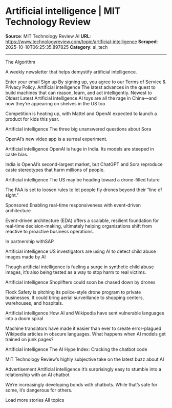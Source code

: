 # Artificial intelligence | MIT Technology Review

**Source**: MIT Technology Review AI
**URL**: https://www.technologyreview.com/topic/artificial-intelligence
**Scraped**: 2025-10-10T06:25:35.897825
**Category**: ai_tech

---

The Algorithm

A weekly newsletter that helps demystify artificial intelligence.

Enter your email
Sign up
By signing up, you agree to our Terms of Service & Privacy Policy.
Artificial intelligence
The latest advances in the quest to build machines that can reason, learn, and act intelligently.
Newest to Oldest
Latest
Artificial intelligence
AI toys are all the rage in China—and now they’re appearing on shelves in the US too

Competition is heating up, with Mattel and OpenAI expected to launch a product for kids this year.

Artificial intelligence
The three big unanswered questions about Sora

OpenAI’s new video app is a surreal experiment.

Artificial intelligence
OpenAI is huge in India. Its models are steeped in caste bias.

India is OpenAI’s second-largest market, but ChatGPT and Sora reproduce caste stereotypes that harm millions of people.

Artificial intelligence
The US may be heading toward a drone-filled future

The FAA is set to loosen rules to let people fly drones beyond their “line of sight."

Sponsored
Enabling real-time responsiveness with event-driven architecture

Event-driven architecture (EDA) offers a scalable, resilient foundation for real-time decision-making, ultimately helping organizations shift from reactive to proactive business operations.

In partnership withSAP

Artificial intelligence
US investigators are using AI to detect child abuse images made by AI

Though artificial intelligence is fueling a surge in synthetic child abuse images, it’s also being tested as a way to stop harm to real victims.

Artificial intelligence
Shoplifters could soon be chased down by drones

Flock Safety is pitching its police-style drone program to private businesses. It could bring aerial surveillance to shopping centers, warehouses, and hospitals.

Artificial intelligence
How AI and Wikipedia have sent vulnerable languages into a doom spiral

Machine translators have made it easier than ever to create error-plagued Wikipedia articles in obscure languages. What happens when AI models get trained on junk pages?

Artificial intelligence
The AI Hype Index: Cracking the chatbot code

MIT Technology Review’s highly subjective take on the latest buzz about AI

Advertisement
Artificial intelligence
It’s surprisingly easy to stumble into a relationship with an AI chatbot

We’re increasingly developing bonds with chatbots. While that’s safe for some, it’s dangerous for others.

Load more stories
All topics
